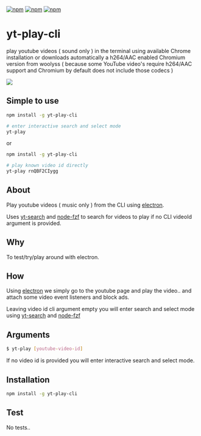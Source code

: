 [![npm](https://img.shields.io/npm/v/yt-play-cli.svg?maxAge=3600)](https://www.npmjs.com/package/yt-play-cli)
[![npm](https://img.shields.io/npm/dm/yt-play-cli.svg?maxAge=3600)](https://www.npmjs.com/package/yt-play-cli)
[![npm](https://img.shields.io/npm/l/yt-play-cli.svg?maxAge=3600)](https://www.npmjs.com/package/yt-play-cli)

#  yt-play-cli
play youtube videos ( sound only ) in the terminal using
available Chrome installation or downloads automatically a
h264/AAC enabled Chromium version from woolyss ( because some
YouTube video's require h264/AAC support and Chromium by
default does not include those codecs )

![](https://i.imgur.com/lWLScr9.gif)

## Simple to use
```bash
npm install -g yt-play-cli

# enter interactive search and select mode
yt-play
```

or

```bash
npm install -g yt-play-cli

# play known video id directly
yt-play rnQBF2CIygg
```

## About
Play youtube videos ( music only ) from the CLI using [electron](https://github.com/electron/electron).

Uses [yt-search](https://github.com/talmobi/yt-search) and [node-fzf](https://github.com/talmobi/node-fzf) to search for videos to play if no CLI videoId argument is provided.

## Why
To test/try/play around with electron.

## How
Using [electron](https://github.com/electron/electron) we simply go to the youtube page and play
the video.. and attach some video event listeners and block ads.

Leaving video id cli argument empty you will enter search and select mode using [yt-search](https://github.com/talmobi/yt-search) and [node-fzf](https://github.com/talmobi/node-fzf)

## Arguments
```bash
$ yt-play [youtube-video-id]
```
If no video id is provided you will enter interactive search and select mode.

## Installation
```bash
npm install -g yt-play-cli
```

## Test
No tests..
